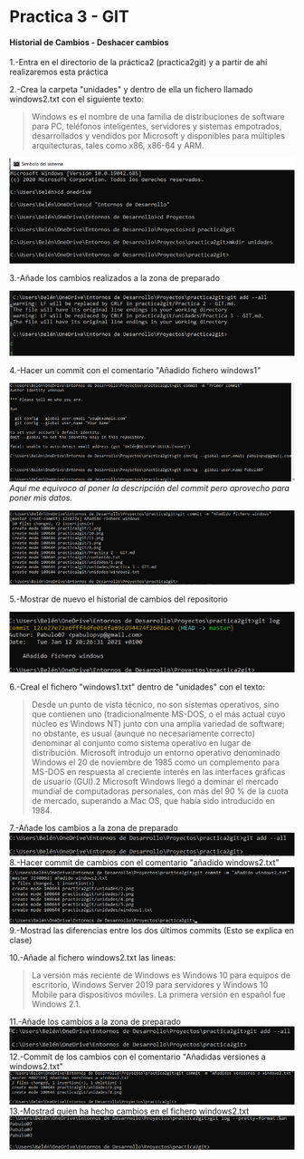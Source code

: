 # Practica 3 - GIT
#### Historial de Cambios - Deshacer cambios

1.-Entra en el directorio de la práctica2 (practica2git) y a partir de ahí realizaremos esta práctica

2.-Crea la carpeta "unidades" y dentro de ella un fichero llamado windows2.txt con el siguiente texto:

> Windows es el nombre de una familia de distribuciones de software para PC, teléfonos inteligentes, servidores y sistemas empotrados, desarrollados y vendidos por Microsoft y disponibles para múltiples arquitecturas, tales como x86, x86-64 y ARM.

![](1.png)

3.-Añade los cambios realizados a la zona de preparado

![](2.png)

4.-Hacer un commit con el comentario "Añadido fichero windows1"

![](3.png)
*Aquí me equivoco al poner la descripción del commit pero aprovecho para poner mis datos.*

![](4.png)

5.-Mostrar de nuevo el historial de cambios del repositorio

![](5.png)

6.-Creal el fichero "windows1.txt" dentro de "unidades" con el texto:

> Desde un punto de vista técnico, no son sistemas operativos, sino que contienen uno (tradicionalmente MS-DOS, o el más actual cuyo núcleo es Windows NT) junto con una amplia variedad de software; no obstante, es usual (aunque no necesariamente correcto) denominar al conjunto como sistema operativo en lugar de distribución. Microsoft introdujo un entorno operativo denominado Windows el 20 de noviembre de 1985 como un complemento para MS-DOS en respuesta al creciente interés en las interfaces gráficas de usuario (GUI).2​ Microsoft Windows llegó a dominar el mercado mundial de computadoras personales, con más del 90 % de la cuota de mercado, superando a Mac OS, que había sido introducido en 1984.
> 

7.-Añade los cambios a la zona de preparado
![](6.png)
8.-Hacer commit de cambios con el comentario "añadido windows2.txt"
![](8.png)
9.-Mostrad las diferencias entre los dos últimos commits (Esto se explica en clase)

10.-Añade al fichero windows2.txt las lineas:

> La versión más reciente de Windows es Windows 10 para equipos de escritorio, Windows Server 2019 para servidores y Windows 10 Mobile para dispositivos móviles. La primera versión en español fue Windows 2.1.

11.-Añade los cambios a la zona de preparado
![](9.png)
12.-Commit de los cambios con el comentario "Añadidas versiones a windows2.txt"
![](10.png)
13.-Mostrad quien ha hecho cambios en el fichero windows2.txt
![](11.png)


